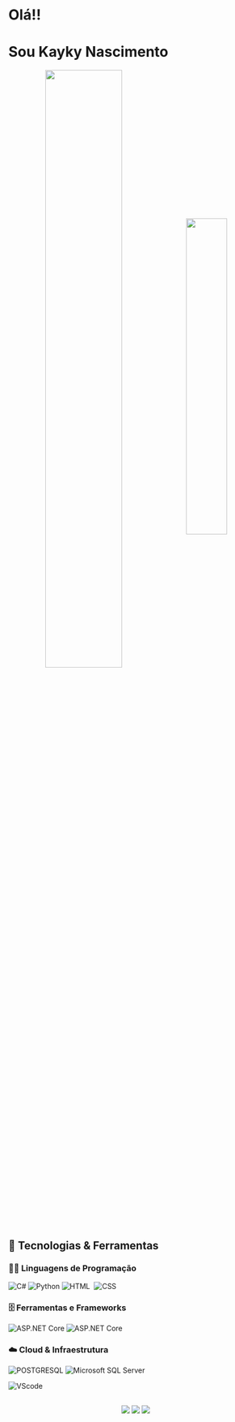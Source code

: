 ##  <h1>Olá!!</h1>
##  <h1>Sou Kayky Nascimento</h1>




<div  align="center" style="margin-bottom:100px">
<img width=55% align="center"  src="https://github-readme-streak-stats.herokuapp.com?user=KaykyFelipe&theme=radical&mode=weekly" />
<img width=40% align="center" src="https://github-readme-stats-git-main-rafaelalexandrino.vercel.app/api/top-langs/?username=KaykyFelipe&show_icons=true&theme=radical&layout=compact" />
 </div>



<br>
<br>

## 🚀 Tecnologias & Ferramentas

### 🧑‍💻 Linguagens de Programação

![C#](https://img.shields.io/badge/-C%23-239120?style=for-the-badge&logo=c-sharp&logoColor=white)
![Python](https://img.shields.io/badge/-Python-3776AB?style=for-the-badge&logo=python&logoColor=white)
![HTML](https://img.shields.io/badge/HTML5-E34F26?style=for-the-badge&logo=html5&logoColor=white)&nbsp;
![CSS](https://img.shields.io/badge/CSS3-1572B6?style=for-the-badge&logo=css3&logoColor=white)&nbsp;

### 🗄️ Ferramentas e Frameworks

![ASP.NET Core](https://img.shields.io/badge/-ASP.NET%20Core-512BD4?style=for-the-badge&logo=dotnet&logoColor=white)
![ASP.NET Core]([https://img.shields.io/badge/-ASP.NET%20Core-512BD4?style=for-the-badge&logo=dotnet&logoColor=white](https://img.shields.io/badge/Bootstrap-563D7C?style=for-the-badge&logo=bootstrap&logoColor=white))

### ☁️ Cloud & Infraestrutura

![POSTGRESQL](https://img.shields.io/badge/PostgreSQL-316192?style=for-the-badge&logo=postgresql&logoColor=white)
![Microsoft SQL Server](https://img.shields.io/badge/-Microsoft%20SQL%20Server-CC2927?style=for-the-badge&logo=microsoft-sql-server&logoColor=white)




![VScode](https://img.shields.io/badge/vscode-4285F4?style=for-the-badge&logo=vscode&logoColor=white)&nbsp;
  
  ##
 
<div width=55% align="center"> 
  
  <a href="https://www.instagram.com/kayky.felipe08" target="_blank"><img src="https://img.shields.io/badge/-Instagram-%23E4405F?style=for-the-badge&logo=instagram&logoColor=white" target="_blank"></a>
  <a href = "mailto:kayky'59@gmail.com"><img src="https://img.shields.io/badge/-Gmail-%23333?style=for-the-badge&logo=gmail&logoColor=white" target="_blank"></a>
  <a href="https://www.linkedin.com/in/kayky-nascimento-2936711b9" target="_blank"><img src="https://img.shields.io/badge/-LinkedIn-%230077B5?style=for-the-badge&logo=linkedin&logoColor=white" target="_blank"></a> 
  
</div>


